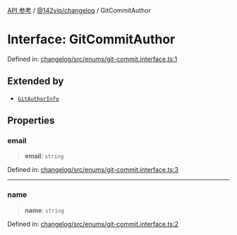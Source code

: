 [API 参考](../../../index.md) / [@142vip/changelog](../index.md) / GitCommitAuthor

# Interface: GitCommitAuthor

Defined in: [changelog/src/enums/git-commit.interface.ts:1](https://github.com/142vip/core-x/blob/15d5bc9ef4bece78c0e60bdf074a2d245f625100/packages/changelog/src/enums/git-commit.interface.ts#L1)

## Extended by

- [`GitAuthorInfo`](GitAuthorInfo.md)

## Properties

### email

> **email**: `string`

Defined in: [changelog/src/enums/git-commit.interface.ts:3](https://github.com/142vip/core-x/blob/15d5bc9ef4bece78c0e60bdf074a2d245f625100/packages/changelog/src/enums/git-commit.interface.ts#L3)

***

### name

> **name**: `string`

Defined in: [changelog/src/enums/git-commit.interface.ts:2](https://github.com/142vip/core-x/blob/15d5bc9ef4bece78c0e60bdf074a2d245f625100/packages/changelog/src/enums/git-commit.interface.ts#L2)

